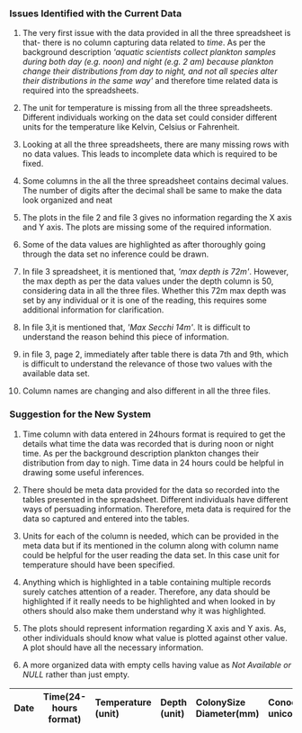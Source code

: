 ### Issues Identified with the Current Data

1. The very first issue with the data provided in all the three spreadsheet is that- there is no column capturing data related to *time*. As per the background description *'aquatic scientists collect plankton samples during both day (e.g. noon) and night (e.g. 2 am) because plankton change their distributions from day to night, and not all species alter their distributions in the same way'* and therefore time related data is required into the spreadsheets.

2. The unit for temperature is missing from all the three spreadsheets. Different individuals working on the data set could consider different units for the temperature like Kelvin, Celsius or Fahrenheit.

3. Looking at all the three spreadsheets, there are many missing rows with no data values. This leads to incomplete data which is required to be fixed.

4. Some columns in the all the three spreadsheet contains decimal values. The number of digits after the decimal shall be same to make the data look organized and neat

5. The plots in the file 2 and file 3 gives no information regarding the X axis and Y axis. The plots are missing some of the required information.

6. Some of the data values are highlighted as after thoroughly going through the data set no inference could be drawn. 

7. In file 3 spreadsheet, it is mentioned that, *'max depth is 72m'*. However, the max depth as per the data values under the depth column is 50, considering data in all the three files. Whether this 72m max depth was set by any individual or it is one of the reading, this requires some additional information for clarification.

8. In file 3,it is mentioned that, *'Max Secchi 14m'*. It is difficult to understand the reason behind this piece of information.

9. in file 3, page 2, immediately after table there is data 7th and 9th, which is difficult to understand the relevance of those two values with the available data set.

10. Column names are changing and also different in all the three files.


### Suggestion for the New System

1. Time column with data entered in 24hours format is required to get the details what time the data was recorded that is during noon or night time. As per the background description plankton changes their distribution from day to nigh. Time data in 24 hours could be helpful in drawing some useful inferences.

2. There should be meta data provided for the data so recorded into the tables presented in the spreadsheet. Different individuals have different ways of persuading information. Therefore, meta data is required for the data so captured and entered into the tables. 

3. Units for each of the column is needed, which can be provided in the meta data but if its mentioned in the column along with column name could be helpful for the user reading the data set. In this case unit for temperature should have been specified.

4. Anything which is highlighted in a table containing multiple records surely catches attention of a reader. Therefore, any data should be highlighted if it really needs to be highlighted and when looked in by others should also make them understand why it was highlighted.

5. The plots should represent information regarding X axis and Y axis. As, other individuals should know what value is plotted against other value. A plot should have all the necessary information.

6. A more organized data with empty cells having value as *Not Available or NULL* rather than just empty.



| Date|Time(24-hours format)| Temperature (unit)| Depth (unit)| ColonySize Diameter(mm)| Conochilus unicornis| Conochilus hippocrepis| Chlorophyll a|
|------	|----------------	|:-----	|:-------	|:----------------------	|:------------	|:------------------	|:-------------	|
